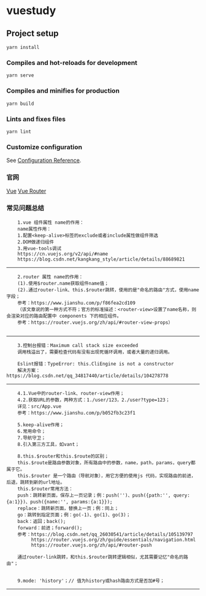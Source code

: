 # vuestudy

## Project setup
```
yarn install
```

### Compiles and hot-reloads for development
```
yarn serve
```

### Compiles and minifies for production
```
yarn build
```

### Lints and fixes files
```
yarn lint
```

### Customize configuration
See [Configuration Reference](https://cli.vuejs.org/config/).


### 官网

[Vue](https://cn.vuejs.org/v2/guide/)
[Vue Router](https://router.vuejs.org/zh/)


### 常见问题总结


```
    1.vue 组件属性 name的作用：
    name属性作用：
    1.配置<keep-alive>标签的exclude或者include属性做组件筛选
    2.DOM做递归组件
    3.用vue-tools调试
    https://cn.vuejs.org/v2/api/#name
    https://blog.csdn.net/kangkang_style/article/details/88689821
```

---

```
    2.router 属性 name的作用：
    (1).使用$router.name获取组件name值；
    (2).通过router-link、this.$router跳转，使用的是"命名的路由"方式，使用name字段；
    参考：https://www.jianshu.com/p/f86fea2cd109
    （该文章说的第一种方式不符；官方的标准描述：<router-view>设置了name名称，则会渲染对应的路由配置中 components 下的相应组件。
    参考：https://router.vuejs.org/zh/api/#router-view-props）
    
```

---

```
    3.控制台报错：Maximum call stack size exceeded
    调用栈溢出了，需要检查代码有没有出现死循环调用，或者大量的递归调用。
    
    Eslint报错：TypeError: this.CliEngine is not a constructor
    解决方案：https://blog.csdn.net/qq_34817440/article/details/104278778
```

---

```
    4.1.Vue中的router-link、router-view作用；
    4.2.获取URL的参数，两种方式：1./user/123，2./user?type=123；
    详见：src/App.vue
    参考：https://www.jianshu.com/p/b052fb3c23f1
    
    5.keep-alive作用；
    6.常用命令；
    7.导航守卫；
    8.引入第三方工具，如vant；
    
    8.this.$router和this.$route的区别；
    this.$route是路由参数对象，所有路由中的参数，name，path，params，query都属于它。
    this.$router 是一个路由（导航对象），用它方便的使用js 代码，实现路由的前进，后退，跳转到新的url地址。
    this.$router常用方法：
    push：跳转新页面，保存上一页记录；例：push('')、push({path:'', query:{a:1}})、push({name:'', params:{a:1}});
    replace：跳转新页面，替换上一页；例：同上；
    go：跳转到指定页面；例：go(-1)、go(1)、go(3)；
    back：返回；back();
    forward：前进；forward();
    参考：https://blog.csdn.net/qq_26030541/article/details/105139797
         https://router.vuejs.org/zh/guide/essentials/navigation.html
         https://router.vuejs.org/zh/api/#router-push
    
    通过router-link跳转，和this.$router跳转逻辑相似，尤其需要记忆"命名的路由"；
    
    
    9.mode: 'history'；// 值为history或hash路由方式是否加#号；
```

---